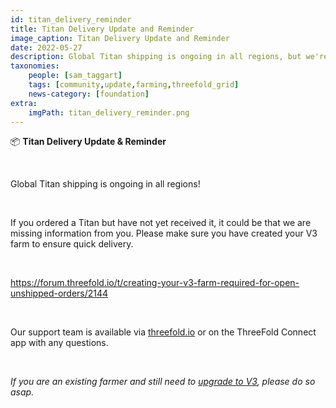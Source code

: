 ```yaml
---
id: titan_delivery_reminder
title: Titan Delivery Update and Reminder
image_caption: Titan Delivery Update and Reminder
date: 2022-05-27
description: Global Titan shipping is ongoing in all regions, but we're still waiting on information from some of you!
taxonomies:
    people: [sam_taggart]
    tags: [community,update,farming,threefold_grid]
    news-category: [foundation]
extra:
    imgPath: titan_delivery_reminder.png
---
```


📦 **Titan Delivery Update & Reminder**

<br/>

Global Titan shipping is ongoing in all regions!

<br/>

If you ordered a Titan but have not yet received it, it could be that we are missing information from you. Please make sure you have created your V3 farm to ensure quick delivery.

<br/>

https://forum.threefold.io/t/creating-your-v3-farm-required-for-open-unshipped-orders/2144

<br/>

Our support team is available via [threefold.io](https://threefold.io) or on the ThreeFold Connect app with any questions.

<br/>

*If you are an existing farmer and still need to [upgrade to V3](https://forum.threefold.io/t/farming-migration-grid-v2-v3/2143?u=hannahcordes), please do so asap.*
